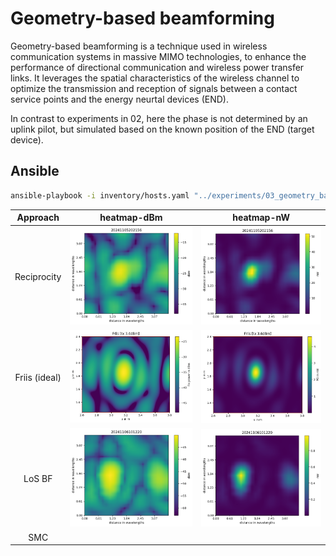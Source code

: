 # Geometry-based beamforming

Geometry-based beamforming is a technique used in wireless communication systems in massive MIMO technologies, to enhance the performance of directional communication and wireless power transfer links. It leverages the spatial characteristics of the wireless channel to optimize the transmission and reception of signals between a contact service points and the energy neurtal devices (END).

In contrast to experiments in 02, here the phase is not determined by an uplink pilot, but simulated based on the known position of the END (target device).

## Ansible

```sh
ansible-playbook -i inventory/hosts.yaml "../experiments/03_geometry_based_beamforming/ansible/run-DL-WPT.yml" -e tiles=ceiling
```


Approach | heatmap-dBm             |  heatmap-nW
:-------------------------:| :-------------------------:|:-------------------------:
Reciprocity | ![heatmap-dBm](https://github.com/techtile-by-dramco/experiments/blob/main/02_reciprocity_based_WPT/results/20241105202156/heatmap-dBm.png)  | ![heatmap-nW](https://github.com/techtile-by-dramco/experiments/blob/main/02_reciprocity_based_WPT/results/20241105202156/heatmap-nW.png)
Friis (ideal) | ![heatmap-dBm](https://github.com/techtile-by-dramco/experiments/blob/main/03_geometry_based_beamforming/031_Friis/results/ideal/heatmap-dBm.png) | ![heatmap-nW](https://github.com/techtile-by-dramco/experiments/blob/main/03_geometry_based_beamforming/031_Friis/results/ideal/heatmap-nW.png)
LoS BF | ![heatmap-dBm](https://github.com/techtile-by-dramco/experiments/blob/main/03_geometry_based_beamforming/031_Friis/results/20241106101220/heatmap-dBm.png) | ![heatmap-nW](https://github.com/techtile-by-dramco/experiments/blob/main/03_geometry_based_beamforming/031_Friis/results/20241106101220/heatmap-nW.png)
SMC | 
